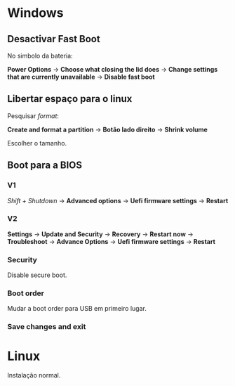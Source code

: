 #  Windows

## Desactivar Fast Boot 
No simbolo da bateria:

**Power Options** → **Choose what closing the lid does** → **Change settings that are currently unavailable** → **Disable fast boot** 


## Libertar espaço para o linux
Pesquisar *format*:

**Create and format a partition** → **Botão lado direito**  → **Shrink volume**

Escolher o tamanho.


## Boot para a BIOS
### V1
*Shift + Shutdown* → **Advanced options** → **Uefi firmware settings** → **Restart**

### V2
**Settings** → **Update and Security** → **Recovery** → **Restart now** → **Troubleshoot** → **Advance Options** → **Uefi firmware settings** → **Restart**

###  Security
Disable secure boot.

### Boot order
Mudar a boot order para USB em primeiro lugar.

### Save changes and exit

# Linux
Instalação normal.
